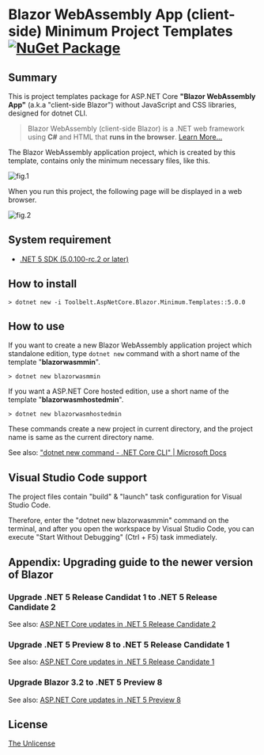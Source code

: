 # Blazor WebAssembly App (client-side) Minimum Project Templates [![NuGet Package](https://img.shields.io/nuget/v/Toolbelt.AspNetCore.Blazor.Minimum.Templates.svg)](https://www.nuget.org/packages/Toolbelt.AspNetCore.Blazor.Minimum.Templates/)

## Summary

This is project templates package for ASP.NET Core **"Blazor WebAssembly App"** (a.k.a "client-side Blazor") without JavaScript and CSS libraries, designed for dotnet CLI.

> Blazor WebAssembly (client-side Blazor) is a .NET web framework using **C#** and HTML that **runs in the browser**. [Learn More...](https://blazor.net/)

The Blazor WebAssembly application project, which is created by this template, contains only the minimum necessary files, like this.

![fig.1](https://github.com/jsakamoto/BlazorMinimumTemplates/raw/master/.assets/fig-001.png)

When you run this project, the following page will be displayed in a web browser.

![fig.2](https://raw.githubusercontent.com/jsakamoto/BlazorMinimumTemplates/master/.assets/fig-002.png)

## System requirement

- [.NET 5 SDK (5.0.100-rc.2 or later)](https://dotnet.microsoft.com/download/dotnet/5.0)

## How to install

```shell
> dotnet new -i Toolbelt.AspNetCore.Blazor.Minimum.Templates::5.0.0
```

## How to use

If you want to create a new Blazor WebAssembly application project which standalone edition, type `dotnet new` command with a short name of the template "**blazorwasmmin**".

```shell
> dotnet new blazorwasmmin
```

If you want a ASP.NET Core hosted edition, use a short name of the template "**blazorwasmhostedmin**".

```shell
> dotnet new blazorwasmhostedmin
```

These commands create a new project in current directory, and the project name is same as the current directory name.

See also: ["dotnet new command - .NET Core CLI" | Microsoft Docs](https://docs.microsoft.com/dotnet/core/tools/dotnet-new)

## Visual Studio Code support

The project files contain "build" & "launch" task configuration for Visual Studio Code.

Therefore, enter the "dotnet new blazorwasmmin" command on the terminal, and after you open the workspace by Visual Studio Code, you can execute "Start Without Debugging" (Ctrl + F5) task immediately. 

## Appendix: Upgrading guide to the newer version of Blazor

### Upgrade .NET 5 Release Candidat 1 to .NET 5 Release Candidate 2

See also: [ASP.NET Core updates in .NET 5 Release Candidate 2](https://devblogs.microsoft.com/aspnet/asp-net-core-updates-in-net-5-release-candidate-2/)

### Upgrade .NET 5 Preview 8 to .NET 5 Release Candidate 1

See also: [ASP.NET Core updates in .NET 5 Release Candidate 1](https://devblogs.microsoft.com/aspnet/asp-net-core-updates-in-net-5-release-candidate-1/)

### Upgrade Blazor 3.2 to .NET 5 Preview 8

See also: [ASP.NET Core updates in .NET 5 Preview 8](https://devblogs.microsoft.com/aspnet/asp-net-core-updates-in-net-5-preview-8/)

## License

[The Unlicense](https://github.com/jsakamoto/BlazorMinimumTemplates/blob/master/LICENSE)
